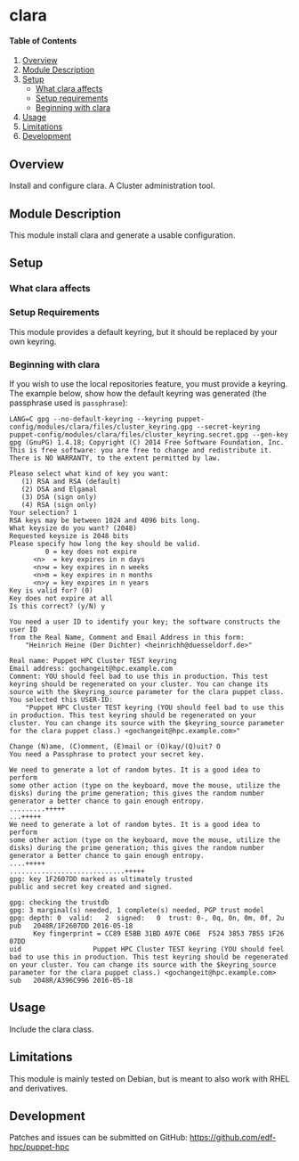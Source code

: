 # clara

#### Table of Contents

1. [Overview](#overview)
2. [Module Description](#module-description)
3. [Setup](#setup)
    * [What clara affects](#what-clara-affects)
    * [Setup requirements](#setup-requirements)
    * [Beginning with clara](#beginning-with-clara)
4. [Usage](#usage)
5. [Limitations](#limitations)
6. [Development](#development)

## Overview

Install and configure clara. A Cluster administration tool.

## Module Description

This module install clara and generate a usable configuration. 

## Setup

### What clara affects

### Setup Requirements

This module provides a default keyring, but it should be replaced by your own
keyring.

### Beginning with clara

If you wish to use the local repositories feature, you must provide a keyring.
The example below, show how the default keyring was generated (the
passphrase used is `passphrase`):

```
LANG=C gpg --no-default-keyring --keyring puppet-config/modules/clara/files/cluster_keyring.gpg --secret-keyring puppet-config/modules/clara/files/cluster_keyring.secret.gpg --gen-key
gpg (GnuPG) 1.4.18; Copyright (C) 2014 Free Software Foundation, Inc.
This is free software: you are free to change and redistribute it.
There is NO WARRANTY, to the extent permitted by law.

Please select what kind of key you want:
   (1) RSA and RSA (default)
   (2) DSA and Elgamal
   (3) DSA (sign only)
   (4) RSA (sign only)
Your selection? 1
RSA keys may be between 1024 and 4096 bits long.
What keysize do you want? (2048)
Requested keysize is 2048 bits
Please specify how long the key should be valid.
         0 = key does not expire
      <n>  = key expires in n days
      <n>w = key expires in n weeks
      <n>m = key expires in n months
      <n>y = key expires in n years
Key is valid for? (0)
Key does not expire at all
Is this correct? (y/N) y

You need a user ID to identify your key; the software constructs the user ID
from the Real Name, Comment and Email Address in this form:
    "Heinrich Heine (Der Dichter) <heinrichh@duesseldorf.de>"

Real name: Puppet HPC Cluster TEST keyring
Email address: gochangeit@hpc.example.com
Comment: YOU should feel bad to use this in production. This test keyring should be regenerated on your cluster. You can change its source with the $keyring_source parameter for the clara puppet class.
You selected this USER-ID:
    "Puppet HPC Cluster TEST keyring (YOU should feel bad to use this in production. This test keyring should be regenerated on your cluster. You can change its source with the $keyring_source parameter for the clara puppet class.) <gochangeit@hpc.example.com>"

Change (N)ame, (C)omment, (E)mail or (O)kay/(Q)uit? O
You need a Passphrase to protect your secret key.

We need to generate a lot of random bytes. It is a good idea to perform
some other action (type on the keyboard, move the mouse, utilize the
disks) during the prime generation; this gives the random number
generator a better chance to gain enough entropy.
.........+++++
...+++++
We need to generate a lot of random bytes. It is a good idea to perform
some other action (type on the keyboard, move the mouse, utilize the
disks) during the prime generation; this gives the random number
generator a better chance to gain enough entropy.
....+++++
.............................+++++
gpg: key 1F2607DD marked as ultimately trusted
public and secret key created and signed.

gpg: checking the trustdb
gpg: 3 marginal(s) needed, 1 complete(s) needed, PGP trust model
gpg: depth: 0  valid:   2  signed:   0  trust: 0-, 0q, 0n, 0m, 0f, 2u
pub   2048R/1F2607DD 2016-05-18
      Key fingerprint = CC89 E5BB 31BD A97E C06E  F524 3853 7B55 1F26 07DD
uid                  Puppet HPC Cluster TEST keyring (YOU should feel bad to use this in production. This test keyring should be regenerated on your cluster. You can change its source with the $keyring_source parameter for the clara puppet class.) <gochangeit@hpc.example.com>
sub   2048R/A396C996 2016-05-18
```

## Usage

Include the clara class.

## Limitations

This module is mainly tested on Debian, but is meant to also work with RHEL and
derivatives.

## Development

Patches and issues can be submitted on GitHub:
https://github.com/edf-hpc/puppet-hpc
